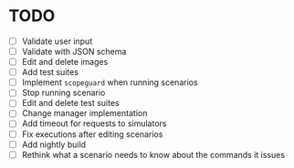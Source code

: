 # TODO

- [ ] Validate user input
- [ ] Validate with JSON schema
- [ ] Edit and delete images
- [ ] Add test suites
- [ ] Implement `scopeguard` when running scenarios
- [ ] Stop running scenario
- [ ] Edit and delete test suites
- [ ] Change manager implementation
- [ ] Add timeout for requests to simulators
- [ ] Fix executions after editing scenarios
- [ ] Add nightly build
- [ ] Rethink what a scenario needs to know about the commands it issues